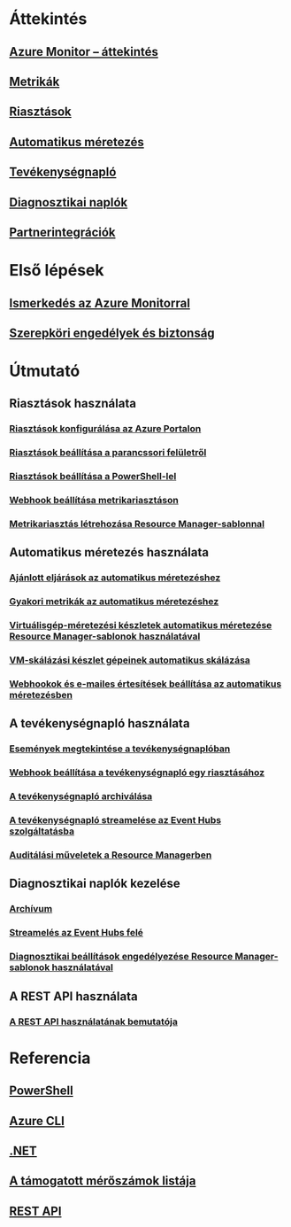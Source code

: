 # Áttekintés
## [Azure Monitor – áttekintés](../monitoring-and-diagnostics/monitoring-overview.md)
## [Metrikák](../monitoring-and-diagnostics/monitoring-overview-metrics.md)
## [Riasztások](../monitoring-and-diagnostics/monitoring-overview-alerts.md)
## [Automatikus méretezés](../monitoring-and-diagnostics/monitoring-overview-autoscale.md)
## [Tevékenységnapló](../monitoring-and-diagnostics/monitoring-overview-activity-logs.md)
## [Diagnosztikai naplók](../monitoring-and-diagnostics/monitoring-overview-of-diagnostic-logs.md)
## [Partnerintegrációk](../monitoring-and-diagnostics/monitoring-partners.md)


# Első lépések
## [Ismerkedés az Azure Monitorral](../monitoring-and-diagnostics/monitoring-get-started.md)
## [Szerepköri engedélyek és biztonság](../monitoring-and-diagnostics/monitoring-roles-permissions-security.md)

# Útmutató
## Riasztások használata
### [Riasztások konfigurálása az Azure Portalon](../monitoring-and-diagnostics/insights-alerts-portal.md)
### [Riasztások beállítása a parancssori felületről](../monitoring-and-diagnostics/insights-alerts-command-line-interface.md)
### [Riasztások beállítása a PowerShell-lel](../monitoring-and-diagnostics/insights-alerts-powershell.md)
### [Webhook beállítása metrikariasztáson](../monitoring-and-diagnostics/insights-webhooks-alerts.md)
### [Metrikariasztás létrehozása Resource Manager-sablonnal](../monitoring-and-diagnostics/monitoring-enable-alerts-using-template.md)
## Automatikus méretezés használata
### [Ajánlott eljárások az automatikus méretezéshez](../monitoring-and-diagnostics/insights-autoscale-best-practices.md)
### [Gyakori metrikák az automatikus méretezéshez](../monitoring-and-diagnostics/insights-autoscale-common-metrics.md)
### [Virtuálisgép-méretezési készletek automatikus méretezése Resource Manager-sablonok használatával](../monitoring-and-diagnostics/insights-advanced-autoscale-virtual-machine-scale-sets.md)
### [VM-skálázási készlet gépeinek automatikus skálázása](../virtual-machine-scale-sets/virtual-machine-scale-sets-windows-autoscale.md)
### [Webhookok és e-mailes értesítések beállítása az automatikus méretezésben](../monitoring-and-diagnostics/insights-autoscale-to-webhook-email.md)
## A tevékenységnapló használata
### [Események megtekintése a tevékenységnaplóban](../monitoring-and-diagnostics/insights-debugging-with-events.md)
### [Webhook beállítása a tevékenységnapló egy riasztásához](../monitoring-and-diagnostics/insights-auditlog-to-webhook-email.md)
### [A tevékenységnapló archiválása](../monitoring-and-diagnostics/monitoring-archive-activity-log.md)
### [A tevékenységnapló streamelése az Event Hubs szolgáltatásba](../monitoring-and-diagnostics/monitoring-stream-activity-logs-event-hubs.md)
### [Auditálási műveletek a Resource Managerben](../resource-group-audit.md)
## Diagnosztikai naplók kezelése
### [Archívum](../monitoring-and-diagnostics/monitoring-archive-diagnostic-logs.md)
### [Streamelés az Event Hubs felé](../monitoring-and-diagnostics/monitoring-stream-diagnostic-logs-to-event-hubs.md)
### [Diagnosztikai beállítások engedélyezése Resource Manager-sablonok használatával](../monitoring-and-diagnostics/monitoring-enable-diagnostic-logs-using-template.md)
## A REST API használata
### [A REST API használatának bemutatója](../monitoring-and-diagnostics/monitoring-rest-api-walkthrough.md)


# Referencia
## [PowerShell](../monitoring-and-diagnostics/insights-powershell-samples.md)
## [Azure CLI](../monitoring-and-diagnostics/insights-cli-samples.md)
## [.NET](https://msdn.microsoft.com/library/azure/dn802153)
## [A támogatott mérőszámok listája](../monitoring-and-diagnostics/monitoring-supported-metrics.md)
## [REST API](https://msdn.microsoft.com/library/azure/dn931943)

<!--HONumber=Nov16_HO4-->


